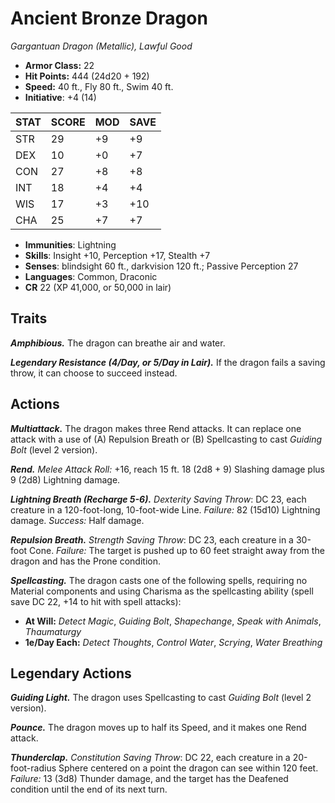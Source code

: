 # Ancient Bronze Dragon

*Gargantuan Dragon (Metallic), Lawful Good*

- **Armor Class:** 22
- **Hit Points:** 444 (24d20 + 192)
- **Speed:** 40 ft., Fly 80 ft., Swim 40 ft.
- **Initiative**: +4 (14)

|STAT|SCORE|MOD|SAVE|
| --- | --- | --- | ---- |
| STR | 29 | +9 | +9 |
| DEX | 10 | +0 | +7 |
| CON | 27 | +8 | +8 |
| INT | 18 | +4 | +4 |
| WIS | 17 | +3 | +10 |
| CHA | 25 | +7 | +7 |

- **Immunities**: Lightning
- **Skills**: Insight +10, Perception +17, Stealth +7
- **Senses**: blindsight 60 ft., darkvision 120 ft.; Passive Perception 27
- **Languages**: Common, Draconic
- **CR** 22 (XP 41,000, or 50,000 in lair)

## Traits

***Amphibious.*** The dragon can breathe air and water.

***Legendary Resistance (4/Day, or 5/Day in Lair).*** If the dragon fails a saving throw, it can choose to succeed instead.


## Actions

***Multiattack.*** The dragon makes three Rend attacks. It can replace one attack with a use of (A) Repulsion Breath or (B) Spellcasting to cast *Guiding Bolt* (level 2 version).

***Rend.*** *Melee Attack Roll:* +16, reach 15 ft. 18 (2d8 + 9) Slashing damage plus 9 (2d8) Lightning damage.

***Lightning Breath (Recharge 5-6).*** *Dexterity Saving Throw*: DC 23, each creature in a 120-foot-long, 10-foot-wide Line. *Failure:*  82 (15d10) Lightning damage. *Success:*  Half damage.

***Repulsion Breath.*** *Strength Saving Throw*: DC 23, each creature in a 30-foot Cone. *Failure:*  The target is pushed up to 60 feet straight away from the dragon and has the Prone condition.

***Spellcasting.*** The dragon casts one of the following spells, requiring no Material components and using Charisma as the spellcasting ability (spell save DC 22, +14 to hit with spell attacks):

- **At Will:** *Detect Magic*, *Guiding Bolt*, *Shapechange*, *Speak with Animals*, *Thaumaturgy*
- **1e/Day Each:** *Detect Thoughts*, *Control Water*, *Scrying*, *Water Breathing*

## Legendary Actions

***Guiding Light.*** The dragon uses Spellcasting to cast *Guiding Bolt* (level 2 version).

***Pounce.*** The dragon moves up to half its Speed, and it makes one Rend attack.

***Thunderclap.*** *Constitution Saving Throw*: DC 22, each creature in a 20-foot-radius Sphere centered on a point the dragon can see within 120 feet. *Failure:*  13 (3d8) Thunder damage, and the target has the Deafened condition until the end of its next turn.

